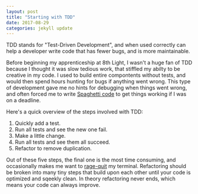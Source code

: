 ```yaml
---
layout: post
title: "Starting with TDD"
date: 2017-08-29
categories: jekyll update
---
```


TDD stands for "Test-Driven Development", and when used correctly can help a developer write code that has fewer bugs, and is more maintainable.

Before beginning my apprenticeship at 8th Light, I wasn't a huge fan of TDD because I thought it was slow tedious work, that stiffled my abilty to be creative in my code.
I used to build entire compontents without tests, and would then spend hours hunting for bugs if anything went wrong. This type of development gave me no hints for debugging when things went wrong, and often forced me to write [Spaghetti code](https://sourcemaking.com/antipatterns/spaghetti-code) to get things working if I was on a deadline.

Here's a quick overview of the steps involved with TDD:

1. Quickly add a test.
2. Run all tests and see the new one fail.
3. Make a little change.
4. Run all tests and see them all succeed.
5. Refactor to remove duplication.

Out of these five steps, the final one is the most time consuming, and occasionally makes me want to [rage-quit](http://gph.is/1jF6r4t) my terminal.
Refactoring should be broken into many tiny steps that build upon each other until your code is optimized and sqeekly clean. In theory refactoring never ends, which means your code can always improve.

